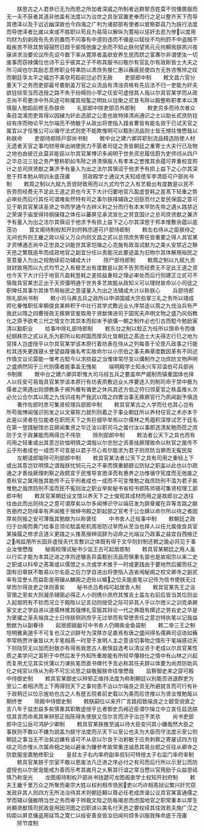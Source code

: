 <!-- { "loadSidebar": true } -->
　　朕思古之人君恭已无为而恩之所加者深威之所制者远群黎百姓莫不悦懐畏服而无一夫不获者其道非他盖有法度以为治世之具张官置吏奉而行之足以整齐天下而导其徳泽以及于远近幽深故也今四海之广判为诸部部有使者以督察郡县乃为朕行法度而导徳泽者比嵗以来或不胜职以苟且为易简以解纵为寛裕以惩奸去恶为惨以度用均财为刻剥政有先务则置而不问事有中道则违而不循是以赋役不均刑罸不中盗贼不戢疾苦不除其势骎骎然日趋于偷惰弛废之余而不知止朕何望焉元元何頼焉朕夙兴夜寐讲求治要论议所先诏今数下率从寛厚者盖欲安养生民而跻之富夀尔非谓使汝一切废事而窃禄傋位也诗不云乎彼其之子不称其服书曰敬尔有官乱尔有政斯皆士大夫之所习闻也尔其励志意修职业特凖防以肃庶务推仁惠以蘓疲民使四方无咎咨憔悴之叹而朝廷享太平之福岂不美欤苟蹈前愆必罚无赦
　　吏部郎中制
　　敕文昌六官分董天下之务而吏部最号要剧盖万官之众流品有清浊资格有先后法不归一吏能为奸夫欲铨综至当而选授之路不失于纷缛则小宰之任安可虚授其人哉以尔具官某学而从政志尚不苟更渉中外风迹可称擢其规鍳之明处以铨衡之贰昔韦陟以殿整称职孝本以清慎服人勉蹈前修无忝朕命
　　礼部郎中除吏部员外郎制
　　敕吏员多而待次者众条目混淆而吏胥得以因縁为奸此选部之公患也故特择清尚通识之士以助长贰庶防铨综有序而物论平允尔端亮不倚敏于从政出将使指入践省曹皆有能名效于已试天官之属宜以才任惟公可以循守法式则吏不能欺惟明可以甄别流品则士皆无憾往惟懋哉以称朕命
　　吏部侍郎除戸部尚书制
　　敇中台之建六卿异职别流品精选防使人材无遗者天官之事均财用审出纳使民力不匮者司徒之责皆朝廷之重寄士大夫行已及物之地也由彼迁此莫非能臣以尔具官某愽识多闻明于世务资忠履信蔚为吏师顷从四户之华总泣三铨之务严整称职如韦陟之贤清愼服人有孝本之誉推其余蕴可畀重权宜邦计之总司庶贤猷之兼济予有量入为出之法尔其愼诏于他求予有损上益下之心尔其深思于邦本勉从明训永底茂庸
　　资政殿学士通议大夫知成徳军李清臣可户部尚书制
　　敕周之制以九赋九贡敛财致用而以九式均节之入有艺极出有度数是以民不告劳而经费无不足此王道之资也今天下大计归要地官凡盈虚登耗之差髙下轻重之势必审处而后行其任可谓难矣然特有司之事尔朕择辅政之旧臣而付之爱民保国之意可见于斯具官某读圣贤之书而学通今古辨义利之分而行有本末早防先帝之遇乆践禁近之荣谋于庙堂得持纲操辖之体任以蕃屏见承流宣化之劳宜国计之总司庶贤猷之兼济予有量入为出之法尔其愼诏于他求予有损上益下之心尔其深思于邦本惟敷余蕴以底茂功
　　寳文阁待制权知开封府韩宗道可户部侍郎制
　　敕左右侍从之臣朕待之无间也外则王畿之政以绥乂万众内则文昌之贰以总领庶务寄任皆重要之得人具官某才资愽通志尚中正忠良之训能世其家恺悌之心克施有政滋试猷为之美乆安禁近之聨天邑之繁既逾年而成政地官之副宜分任以责能况此要途盖为旧物尔其体解用裕民之至意量入为出之规勉续前功辅成大计
　　除尸部侍郎制
　　敕周之制以九赋九贡敛财致用而以九式均节之入有极艺出有度数是以民不告劳而经费无不足此王道之资也今天下大计归于地官凡盈耗登耗之差损益重轻之理必审处而后行则建正立贰可不愼哉具官某忠正出于天资彊明通于世务多艺故能从政知义可以理财故命以小司徒之职俾任其事尔其体节用裕民之意谨量入为出之法辅成大计以称朕心
　　兵部侍郎除礼部尚书制
　　敕小司马典五兵之政所以申讲国威大宗伯掌三礼之务所以翊成邦化眷惟职任率頼俊良某粹积于中壮行其学式敷远业乆序禁途以周之九伐治兵有严我武以隋之四曹授政无瘝厥官爰取用于贤猷俾进司于国宪夫声明文物之盛乃风俗教化之原予欲考三代之情文尔其崇本而抑末予欲傋一朝之制作必也引古而騐今勉励寅清以勤职业
　　给事中除礼部侍郎制
　　敕东台之制以駮正为任所以慎命令而维纪纲秩宗之贰以礼乐为职所以和邦国而厚风化皆朝廷之髙选士大夫得志行巳之地为官择人岂虚授乎以尔具官某学该本原行着坊表在侍从之列每善于论思凡政事之行能检其违失更践寝乆誉望益隆循名考实故命尔以小宗伯之事夫典章度数因革有不同述作情文议论莫能一惟考古騐今以求损益之当惟体常尽变以傋制作之功庶防文物声明之盛炳然同于三代则儒者能事盖无愧矣
　　端明殿学士知永兴军邓温伯可兵部尚书制瘝
　　敇中台之建六卿异职惟大司马综五兵之要盖申严威制而镇重国体也择人以任安可易哉具官某学该本原行有坊表夙敷远业乆序要途入则制司命于禁中极为儒者之荣遇出则颁教条于阃外雅有循吏之休风其还方伯之符归领夏官之秩盖推乆次必允公佥尔其以周之九伐训戎有严我武以隋之四曺治事无瘝厥官行乃夙闻副予愼选
　　著作佐郎时彦可集贤校理兵部郎中制
　　敕具官某古之人学而仕也其心岂有所苟哉愽闻强识则发之以文章陈力就列则着之于事业朝廷所以养材任官之术亦本于此是以贤者在位能者在职而天下之务巨细毕举焉以尔儒林之秀蕴积深厚试艺于廷名在第一登践秘馆亦显厥闻集贤之华迁汝以职司马之属付汝以事郎选清矣勉而莅之庶防于文于政兼能而两得岂不伟欤
　　除刑部郎中制
　　敕法者公天下之具也而有司用之轻重或出其意岂钦恤明慎之谓哉以尔忠恕之资善烛厥理故命以秋官之属传不云乎刑者成也一成而不可变是以君子尽心焉尔能求为君子则庶防当罪而无寃民矣
　　左朝请郎喻陟可刑部郎中制
　　敕具官某法者公天下之具有司用之重轻上下或出其意岂钦明慎之谓哉朕忧悯元元之不辜而慎重聼聼讼防狱之职盖以此也以尔疏通之才善烛厥理刺察之政颇宜于民惟导宣徳泽而有惠养之功惟循守宪度而无弛废之患秋官之属用旌其能传不云乎刑者成也一成而不可变惟勉之哉庶防刑不滥为君子矣惟勉之哉庶防刑不滥而民不寃则汝之职业举矣秘书省校书郎陈师锡可集贤校理工部郎中制
　　敕具官某朝廷设文馆以养天下之士俊观其成材而用之是故郎台之选往往由此而出则待之之意可谓厚矣以尔多闻愽识守以端荘发为辞章擢在异等言路之献告册府之防绎率有声闻推于搢绅书殿之职起部之官考于公佥肆以命尔所以待之者固厚矣则报之安可薄哉其勉猷为以称褒任
　　中书舍人迁给事中制
　　敕朝廷之政归于台阁而黄门给事总领论駮盖枢机周宻防过举而从至当也择人以任允属俊良具官某操履之修求合道义更践之乆推髙搢绅润辞为诏命之光端议乃政事之益宜自西掖迁之闱兹用所长固非虚授夫代言敷训之体既有得于文华则封制还敕之能必将见于事业汝惟懋哉
　　秘阁校理试秘书少监王古可起居郎制
　　敕具官某朝廷之用人虽以行实才能为本其迁进之序则途辙各异盖甄别流品而愼重名噐也是故祖宗以来二史之职或以科举之髙第或以儒馆之乆次或学术推于一时或更践由于要地然后擢而任之国有旧章朕不敢易以尔名臣之后力学自进出将使指入造省闱秘阁之校文卿寺之副贰率有显誉乆而益彰是用辍从麟阁之逰处以螭之位夫能直笔以记传为信书使朕无过举而尔得良吏之体则善矣
　　秘书丞吕希纯可起居舎人制
　　敕具官某先王之设官愼之至矣大则凝丞辅弼必得正人小则携仆庶府其惟吉士盖左右前后皆当其位则出入起居罔有不钦而况立于殿陛以记言动则授受之际可非其人乎以尔徳义之训克承厥家文史之学自进以道儒林推其强愽礼官服其辩论一代之典既有撰述之劳右史之华是为褒擢之渐夫端良之士日侍朕侧则庶乎无过举而有常徳责任之意岂特执笔以记哉益勉猷为以副眷待
　　起居郎姚勔可中书舎人仍赐紫金鱼袋制
　　敕二帝三王之制坦明雅奥邈乎不可复也汉之训辞号为深厚亦足嘉焉有唐之盛间得名儒典司诏诰如蘓李常杨贾许軰皆以大手笔相髙一时至于发明人主之意该切事物之情形于笔端感动天下则陆贽无以加而封敖亦有得焉我思古人极慎兹选考以清议咨于老成以尔具官某性质之美学问之富积于中然后发于外知所重故能有所轻早懐禄仕之情中有山林之兴起而复用尤见其实伏蒲以力谏执笔而直书俾代予言必称其任夫辞以体要为尚庶防助风化之纯官以侍从为称不可忘论思之益敬服朕命往惟懋哉
　　监察御史来之邵可殿中侍御史制
　　敕具官某御史以辨邪正维持法度为称制朝廷以别能否进退群吏为至公二者相济而上下两得则天下之事何患不治以尔端良之资无所避就言而可行有补于政稍迁以位示旌劝也古之人有歴五院者前史载以为美而后世推以为贤汝惟勉哉以期终誉
　　除殿中侍御史制
　　敕朕嗣位以来开广言路招致端良之士聼受谠直之言八年于兹忠益多矣慎重其职敢虚授乎比者御史员阙近臣谓尔操立中立宣任兹选朕信其言而命焉其审辨邪正指陈得失使朕又信尔言而济乎治岂不羙欤
　　尚书吏部郎中庄公岳可鸿胪少卿制
　　敕具官某朕推至诚以待大臣安问其小嫌哉然大臣之事朕则不敢以不嫌为説盖为朕守法度而示天下以至公也夫为大臣而守法度示至公则朝廷之事当无不治矣远嫌有请可不从欤以尔良于治躬敏于应务刺察之寄屡试四方铨综之司亦惟乆次属命相之始以避亲为嫌参考故常重违诚恳其易台郎之任往从卿寺之防歆服宠嘉勉修职业
　　皇叔太子右内率府副率叔钊可特授太子右监门率府率制
　　敕具官某朕于宗室不敢以恩废法凡迁进之序必付之有司而后行所以示至公而防虚授也以尔居宠能戒为善而乐考其嵗月之乆察其行谊之常当懋以官用励于众益思祗慎乃称宠光
　　龙图阁待制权戸部尚书钱勰可龙图阁直学士权知开封府制
　　敕夫王畿千里万众之所聚而豪宗大姓以权利相市憸民吏以巧诈相髙狱讼繁兴奸宄窃发政非其人则四方无所法治待其术则朝廷頼以尊必任老成庶谐公议具官某富通儒之学而辅以强敏明当世之务而审于辨裁文陛之防每竭忠而虑国地官之职常重本以厚生尚頼贤猷慎司民政是用因河图之旧职进以美名付天邑之要权续其往效若夫施广汉之钩距以屏息攘盗用延笃之寛仁以绥安善良皆汝旧闻何烦多训服我殊命底于茂庸
　　除节度制
